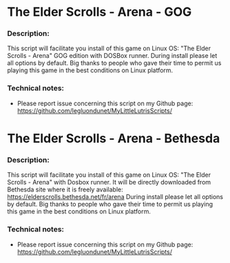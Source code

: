 # The Elder Scrolls - Arena - GOG

### Description:
This script will facilitate you install of this game on Linux OS:
"The Elder Scrolls - Arena" GOG edition with DOSBox runner.
During install please let all options by default.
Big thanks to people who gave their time to permit us playing this game in the best conditions on Linux platform.

### Technical notes:
- Please report issue concerning this script on my Github page:
https://github.com/legluondunet/MyLittleLutrisScripts/

# The Elder Scrolls - Arena - Bethesda

### Description:
This script will facilitate you install of this game on Linux OS:
"The Elder Scrolls - Arena" with Dosbox runner.
It will be directly downloaded from Bethesda site where it is freely available: 
https://elderscrolls.bethesda.net/fr/arena
During install please let all options by default.
Big thanks to people who gave their time to permit us playing this game in the best conditions on Linux platform.

### Technical notes:
- Please report issue concerning this script on my Github page:
https://github.com/legluondunet/MyLittleLutrisScripts/
